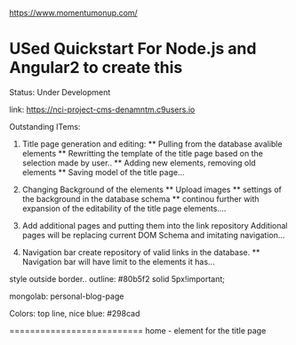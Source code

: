 https://www.momentumonup.com/

USed Quickstart For Node.js and Angular2 to create this
========================
Status: Under Development

link: https://nci-project-cms-denamntm.c9users.io

Outstanding ITems:

1. Title page generation and editing:
** Pulling from the database avalible elements
** Rewritting the template of the title page based on the selection made by user..
** Adding new elements, removing old elements
** Saving model of the title page...

2. Changing Background of the elements
** Upload images
** settings of the background in the database schema
** continou further with expansion of the editability of the title page elements....

3. Add additional pages and putting them into the link repository
   Additional pages will be replacing current DOM Schema and imitating navigation...

4. Navigation bar create repository of valid links in the database.
** Navigation bar will have limit to the elements it has...



style outside border..
    outline: #80b5f2 solid 5px!important;

mongolab: personal-blog-page


Colors:
top line, nice blue:
#298cad

==========================
home - element for the title page
